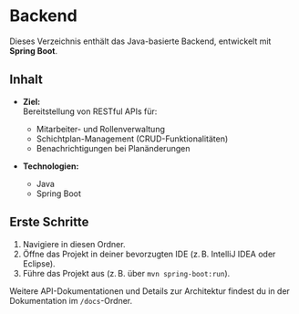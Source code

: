 # Backend

Dieses Verzeichnis enthält das Java-basierte Backend, entwickelt mit **Spring Boot**.

## Inhalt

- **Ziel:**  
  Bereitstellung von RESTful APIs für:
  - Mitarbeiter- und Rollenverwaltung
  - Schichtplan-Management (CRUD-Funktionalitäten)
  - Benachrichtigungen bei Planänderungen

- **Technologien:**  
  - Java
  - Spring Boot

## Erste Schritte

1. Navigiere in diesen Ordner.
2. Öffne das Projekt in deiner bevorzugten IDE (z. B. IntelliJ IDEA oder Eclipse).
3. Führe das Projekt aus (z. B. über `mvn spring-boot:run`).

Weitere API-Dokumentationen und Details zur Architektur findest du in der Dokumentation im `/docs`-Ordner.
